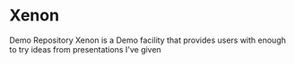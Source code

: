 # Xenon
Demo Repository
Xenon is a Demo facility that provides users with enough to try ideas from presentations I've given
